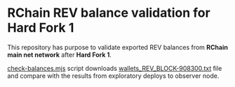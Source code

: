 # RChain REV balance validation for Hard Fork 1

This repository has purpose to validate exported REV balances from **RChain main net network** after **Hard Fork 1**.

[check-balances.mjs](check-balances.mjs) script downloads [wallets_REV_BLOCK-908300.txt][wallets-file] file and compare with the results from exploratory deploys to observer node.

[wallets-file]: https://github.com/rchain/rchain/blob/dev/wallets_REV_BLOCK-908300.txt
